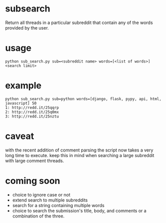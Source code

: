 subsearch
=========

Return all threads in a particular subreddit that contain any of the words provided by the user.

usage
=====

    python sub_search.py sub=<subreddit name> words=[<list of words>] <search limit>

example
=======

    python sub_search.py sub=python words=[django, flask, pypy, api, html, javascript] 50
    1: http://redd.it/25qqrp
    2: http://redd.it/25q0mx
    3: http://redd.it/25nztu

caveat
======

with the recent addition of comment parsing the script now takes a very long time to execute.
keep this in mind when searching a large subreddit with large comment threads.  

coming soon
===========

* choice to ignore case or not
* extend search to multiple subreddits
* search for a string containing multiple words
* choice to search the submission's title, body, and comments or a combination of the three.

